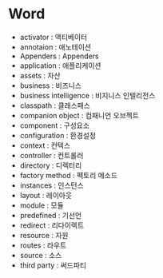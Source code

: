 # Word 

- activator : 액티베이터
- annotaion : 애노테이션
- Appenders : Appenders
- application : 애플리케이션
- assets : 자산
- business : 비즈니스
- business intelligence : 비지니스 인텔리전스
- classpath : 클래스패스
- companion object : 컴패니언 오브젝트 
- component : 구성요소
- configuration : 환경설정
- context : 컨텍스
- controller : 컨트롤러
- directory : 디렉터리
- factory method : 펙토리 메소드
- instances : 인스턴스
- layout : 레이아웃
- module : 모듈
- predefined : 기선언
- redirect : 리다이렉트
- resource : 자원
- routes : 라우트
- source : 소스
- third party : 써드파티
